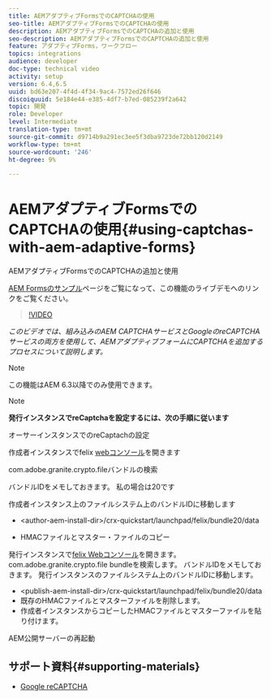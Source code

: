 ```yaml
---
title: AEMアダプティブFormsでのCAPTCHAの使用
seo-title: AEMアダプティブFormsでのCAPTCHAの使用
description: AEMアダプティブFormsでのCAPTCHAの追加と使用
seo-description: AEMアダプティブFormsでのCAPTCHAの追加と使用
feature: アダプティブForms，ワークフロー
topics: integrations
audience: developer
doc-type: technical video
activity: setup
version: 6.4,6.5
uuid: bd63e207-4f4d-4f34-9ac4-7572ed26f646
discoiquuid: 5e184e44-e385-4df7-b7ed-085239f2a642
topic: 開発
role: Developer
level: Intermediate
translation-type: tm+mt
source-git-commit: d9714b9a291ec3ee5f3dba9723de72bb120d2149
workflow-type: tm+mt
source-wordcount: '246'
ht-degree: 9%

---
```



# AEMアダプティブFormsでのCAPTCHAの使用{#using-captchas-with-aem-adaptive-forms}

AEMアダプティブFormsでのCAPTCHAの追加と使用

[AEM Formsのサンプル](https://forms.enablementadobe.com/content/samples/samples.html?query=0)ページをご覧になって、この機能のライブデモへのリンクをご覧ください。

>[!VIDEO](https://video.tv.adobe.com/v/18336/?quality=9&learn=on)

*このビデオでは、組み込みのAEM CAPTCHAサービスとGoogleのreCAPTCHAサービスの両方を使用して、AEMアダプティブフォームにCAPTCHAを追加するプロセスについて説明します。*

>[!NOTE]
>
>この機能はAEM 6.3以降でのみ使用できます。

>[!NOTE]
>
>**発行インスタンスでreCaptchaを設定するには、次の手順に従います**
>
>オーサーインスタンスでのreCaptachの設定
>
>作成者インスタンスでfelix [webコンソール](http://localhost:4502/system/console/bundles)を開きます
>
>com.adobe.granite.crypto.fileバンドルの検索
>
>バンドルIDをメモしておきます。 私の場合は20です
>
>作成者インスタンス上のファイルシステム上のバンドルIDに移動します
>
>* &lt;author-aem-install-dir>/crx-quickstart/launchpad/felix/bundle20/data
* HMACファイルとマスター・ファイルのコピー

発行インスタンスで[felix Webコンソール](http://localhost:4502/system/console/bundles)を開きます。 com.adobe.granite.crypto.file bundleを検索します。 バンドルIDをメモしておきます。
発行インスタンスのファイルシステム上のバンドルIDに移動します。
* &lt;publish-aem-install-dir>/crx-quickstart/launchpad/felix/bundle20/data
* 既存のHMACファイルとマスターファイルを削除します。
* 作成者インスタンスからコピーしたHMACファイルとマスターファイルを貼り付けます。

AEM公開サーバーの再起動

## サポート資料{#supporting-materials}

* [Google reCAPTCHA](https://www.google.com/recaptcha)

